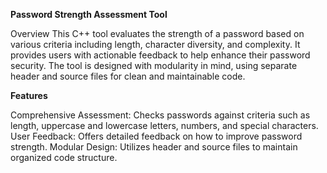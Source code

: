 **Password Strength Assessment Tool**

Overview
This C++ tool evaluates the strength of a password based on various criteria including length, character diversity, and complexity. It provides users with actionable feedback to help enhance their password security. The tool is designed with modularity in mind, using separate header and source files for clean and maintainable code.

**Features**

Comprehensive Assessment: Checks passwords against criteria such as length, uppercase and lowercase letters, numbers, and special characters.
User Feedback: Offers detailed feedback on how to improve password strength.
Modular Design: Utilizes header and source files to maintain organized code structure.
